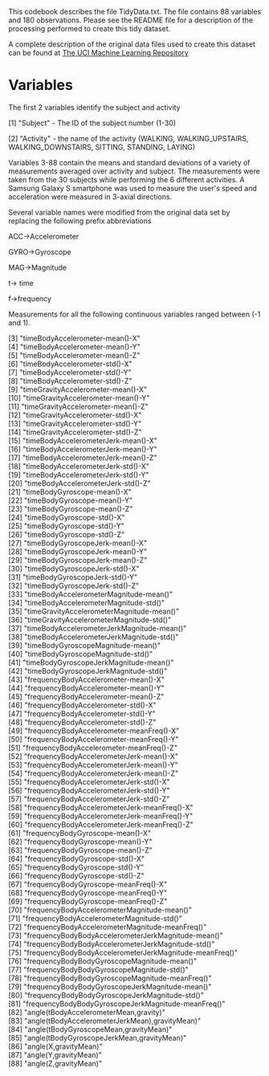 This codebook describes the file TidyData.txt. The file contains 88 variables and 180 observations. Please see the README file for a description of the processing performed to create this tidy dataset.

A complete description of the original data files used to create this dataset can be found at [The UCI Machine Learning Repository](http://archive.ics.uci.edu/ml/datasets/Human+Activity+Recognition+Using+Smartphones)

Variables
=========

The first 2 variables identify the subject and activity

\[1\] "Subject" - The ID of the subject number (1-30)

\[2\] "Activity" - the name of the activity (WALKING, WALKING\_UPSTAIRS, WALKING\_DOWNSTAIRS, SITTING, STANDING, LAYING)

Variables 3-88 contain the means and standard deviations of a variety of measurements averaged over activity and subject. The measurements were taken from the 30 subjects while performing the 6 different activities. A Samsung Galaxy S smartphone was used to measure the user's speed and acceleration were measured in 3-axial directions.

Several variable names were modified from the original data set by replacing the following prefix abbreviations

ACC-&gt;Accelerometer

GYRO-&gt;Gyroscope

MAG-&gt;Magnitude

t-&gt; time

f-&gt;frequency

Measurements for all the following continuous variables ranged between (-1 and 1).

\[3\] "timeBodyAccelerometer-mean()-X"<br /> \[4\] "timeBodyAccelerometer-mean()-Y"<br /> \[5\] "timeBodyAccelerometer-mean()-Z"<br /> \[6\] "timeBodyAccelerometer-std()-X" <br />
\[7\] "timeBodyAccelerometer-std()-Y" <br />
\[8\] "timeBodyAccelerometer-std()-Z" <br />
\[9\] "timeGravityAccelerometer-mean()-X" <br />
\[10\] "timeGravityAccelerometer-mean()-Y" <br />
\[11\] "timeGravityAccelerometer-mean()-Z" <br />
\[12\] "timeGravityAccelerometer-std()-X" <br />
\[13\] "timeGravityAccelerometer-std()-Y" <br />
\[14\] "timeGravityAccelerometer-std()-Z" <br />
\[15\] "timeBodyAccelerometerJerk-mean()-X" <br />
\[16\] "timeBodyAccelerometerJerk-mean()-Y"<br />
\[17\] "timeBodyAccelerometerJerk-mean()-Z" <br />
\[18\] "timeBodyAccelerometerJerk-std()-X"<br />
\[19\] "timeBodyAccelerometerJerk-std()-Y"<br />
\[20\] "timeBodyAccelerometerJerk-std()-Z"<br />
\[21\] "timeBodyGyroscope-mean()-X"<br />
\[22\] "timeBodyGyroscope-mean()-Y" <br />
\[23\] "timeBodyGyroscope-mean()-Z" <br />
\[24\] "timeBodyGyroscope-std()-X" <br />
\[25\] "timeBodyGyroscope-std()-Y" <br />
\[26\] "timeBodyGyroscope-std()-Z" <br />
\[27\] "timeBodyGyroscopeJerk-mean()-X" <br />
\[28\] "timeBodyGyroscopeJerk-mean()-Y" <br />
\[29\] "timeBodyGyroscopeJerk-mean()-Z" <br />
\[30\] "timeBodyGyroscopeJerk-std()-X" <br />
\[31\] "timeBodyGyroscopeJerk-std()-Y" <br />
\[32\] "timeBodyGyroscopeJerk-std()-Z" <br />
\[33\] "timeBodyAccelerometerMagnitude-mean()" <br />
\[34\] "timeBodyAccelerometerMagnitude-std()" <br />
\[35\] "timeGravityAccelerometerMagnitude-mean()" <br />
\[36\] "timeGravityAccelerometerMagnitude-std()" <br />
\[37\] "timeBodyAccelerometerJerkMagnitude-mean()" <br />
\[38\] "timeBodyAccelerometerJerkMagnitude-std()" <br />
\[39\] "timeBodyGyroscopeMagnitude-mean()" <br />
\[40\] "timeBodyGyroscopeMagnitude-std()" <br />
\[41\] "timeBodyGyroscopeJerkMagnitude-mean()" <br />
\[42\] "timeBodyGyroscopeJerkMagnitude-std()"<br />
\[43\] "frequencyBodyAccelerometer-mean()-X" <br />
\[44\] "frequencyBodyAccelerometer-mean()-Y" <br />
\[45\] "frequencyBodyAccelerometer-mean()-Z" <br />
\[46\] "frequencyBodyAccelerometer-std()-X" <br />
\[47\] "frequencyBodyAccelerometer-std()-Y" <br />
\[48\] "frequencyBodyAccelerometer-std()-Z" <br />
\[49\] "frequencyBodyAccelerometer-meanFreq()-X" <br />
\[50\] "frequencyBodyAccelerometer-meanFreq()-Y" <br />
\[51\] "frequencyBodyAccelerometer-meanFreq()-Z" <br />
\[52\] "frequencyBodyAccelerometerJerk-mean()-X" <br />
\[53\] "frequencyBodyAccelerometerJerk-mean()-Y" <br />
\[54\] "frequencyBodyAccelerometerJerk-mean()-Z" <br />
\[55\] "frequencyBodyAccelerometerJerk-std()-X" <br />
\[56\] "frequencyBodyAccelerometerJerk-std()-Y" <br />
\[57\] "frequencyBodyAccelerometerJerk-std()-Z" <br />
\[58\] "frequencyBodyAccelerometerJerk-meanFreq()-X" <br />
\[59\] "frequencyBodyAccelerometerJerk-meanFreq()-Y" <br />
\[60\] "frequencyBodyAccelerometerJerk-meanFreq()-Z" <br />
\[61\] "frequencyBodyGyroscope-mean()-X" <br />
\[62\] "frequencyBodyGyroscope-mean()-Y" <br />
\[63\] "frequencyBodyGyroscope-mean()-Z" <br />
\[64\] "frequencyBodyGyroscope-std()-X" <br />
\[65\] "frequencyBodyGyroscope-std()-Y" <br />
\[66\] "frequencyBodyGyroscope-std()-Z" <br />
\[67\] "frequencyBodyGyroscope-meanFreq()-X" <br />
\[68\] "frequencyBodyGyroscope-meanFreq()-Y" <br />
\[69\] "frequencyBodyGyroscope-meanFreq()-Z" <br />
\[70\] "frequencyBodyAccelerometerMagnitude-mean()" <br />
\[71\] "frequencyBodyAccelerometerMagnitude-std()" <br />
\[72\] "frequencyBodyAccelerometerMagnitude-meanFreq()" <br />
\[73\] "frequencyBodyBodyAccelerometerJerkMagnitude-mean()" <br />
\[74\] "frequencyBodyBodyAccelerometerJerkMagnitude-std()" <br />
\[75\] "frequencyBodyBodyAccelerometerJerkMagnitude-meanFreq()"<br /> \[76\] "frequencyBodyBodyGyroscopeMagnitude-mean()"<br />
\[77\] "frequencyBodyBodyGyroscopeMagnitude-std()" <br />
\[78\] "frequencyBodyBodyGyroscopeMagnitude-meanFreq()" <br />
\[79\] "frequencyBodyBodyGyroscopeJerkMagnitude-mean()" <br />
\[80\] "frequencyBodyBodyGyroscopeJerkMagnitude-std()" <br />
\[81\] "frequencyBodyBodyGyroscopeJerkMagnitude-meanFreq()" <br />
\[82\] "angle(tBodyAccelerometerMean,gravity)" <br />
\[83\] "angle(tBodyAccelerometerJerkMean),gravityMean)" <br />
\[84\] "angle(tBodyGyroscopeMean,gravityMean)" <br />
\[85\] "angle(tBodyGyroscopeJerkMean,gravityMean)" <br />
\[86\] "angle(X,gravityMean)" <br />
\[87\] "angle(Y,gravityMean)" <br />
\[88\] "angle(Z,gravityMean)"<br />
